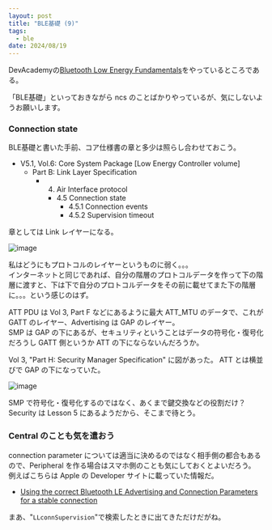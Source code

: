 ```yaml
---
layout: post
title: "BLE基礎 (9)"
tags:
  - ble
date: 2024/08/19
---
```


DevAcademyの[Bluetooth Low Energy Fundamentals](https://academy.nordicsemi.com/courses/bluetooth-low-energy-fundamentals/)をやっているところである。

「BLE基礎」といっておきながら ncs のことばかりやっているが、気にしないようお願いします。

### Connection state

BLE基礎と書いた手前、コア仕様書の章と多少は照らし合わせておこう。

* V5.1, Vol.6: Core System Package \[Low Energy Controller volume\]
  * Part B: Link Layer Specification
    * 4. Air Interface protocol
      * 4.5 Connection state
        * 4.5.1 Connection events
        * 4.5.2 Supervision timeout

章としては Link レイヤーになる。

![image](20240805a-1.png)

私はどうにもプロトコルのレイヤーというものに弱く。。。  
インターネットと同じであれば、自分の階層のプロトコルデータを作って下の階層に渡すと、下は下で自分のプロトコルデータをその前に載せてまた下の階層に。。。という感じのはず。

ATT PDU は Vol 3, Part F などにあるように最大 ATT_MTU のデータで、これが GATT のレイヤー、Advertising は GAP のレイヤー。  
SMP は GAP の下にあるが、セキュリティということはデータの符号化・復号化だろうし GATT 側というか ATT の下にならないんだろうか。

Vol 3, "Part H: Security Manager Specification" に図があった。
ATT とは横並びで GAP の下になっていた。

![image](20240819a-2.png)

SMP で符号化・復号化するのではなく、あくまで鍵交換などの役割だけ？  
Security は Lesson 5 にあるようだから、そこまで待とう。

### Central のことも気を遣おう

connection parameter については適当に決めるのではなく相手側の都合もあるので、Peripheral を作る場合はスマホ側のことも気にしておくとよいだろう。
例えばこちらは Apple の Developer サイトに載っていた情報だ。

* [Using the correct Bluetooth LE Advertising and Connection Parameters for a stable connection](https://developer.apple.com/library/archive/qa/qa1931/_index.html)

まあ、"`LLconnSupervision`"で検索したときに出てきただけだがね。
